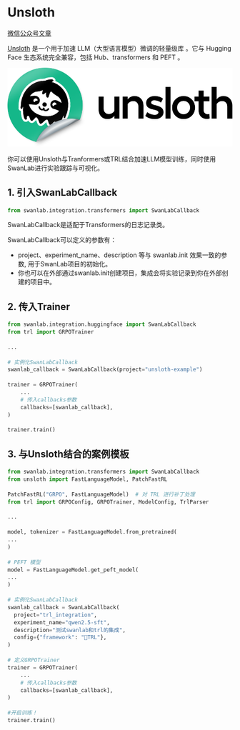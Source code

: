 # Unsloth

[微信公众号文章](https://mp.weixin.qq.com/s/re7R7WhTYNuiDj0fSwAnWQ)

[Unsloth](https://github.com/unslothai/unsloth) 是一个用于加速 LLM（大型语言模型）微调的轻量级库 。它与 Hugging Face 生态系统完全兼容，包括 Hub、transformers 和 PEFT 。

![logo](./unsloth/logo.png)

你可以使用Unsloth与Tranformers或TRL结合加速LLM模型训练，同时使用SwanLab进行实验跟踪与可视化。


## 1. 引入SwanLabCallback

```python
from swanlab.integration.transformers import SwanLabCallback
```

SwanLabCallback是适配于Transformers的日志记录类。

SwanLabCallback可以定义的参数有：

- project、experiment_name、description 等与 swanlab.init 效果一致的参数, 用于SwanLab项目的初始化。
- 你也可以在外部通过swanlab.init创建项目，集成会将实验记录到你在外部创建的项目中。


## 2. 传入Trainer

```python {1,7,12}
from swanlab.integration.huggingface import SwanLabCallback
from trl import GRPOTrainer

...

# 实例化SwanLabCallback
swanlab_callback = SwanLabCallback(project="unsloth-example")

trainer = GRPOTrainer(
    ...
    # 传入callbacks参数
    callbacks=[swanlab_callback],
)

trainer.train()
```

## 3. 与Unsloth结合的案例模板

```python
from swanlab.integration.transformers import SwanLabCallback
from unsloth import FastLanguageModel, PatchFastRL

PatchFastRL("GRPO", FastLanguageModel)  # 对 TRL 进行补丁处理
from trl import GRPOConfig, GRPOTrainer, ModelConfig, TrlParser

...

model, tokenizer = FastLanguageModel.from_pretrained(
...
) 

# PEFT 模型
model = FastLanguageModel.get_peft_model(
...
)

# 实例化SwanLabCallback
swanlab_callback = SwanLabCallback(
  project="trl_integration",
  experiment_name="qwen2.5-sft",
  description="测试swanlab和trl的集成",
  config={"framework": "🤗TRL"},
)

# 定义GRPOTrainer
trainer = GRPOTrainer(
    ...
    # 传入callbacks参数
    callbacks=[swanlab_callback],
)

#开启训练！
trainer.train()
```